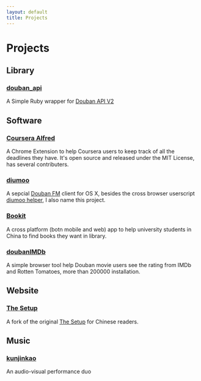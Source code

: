 ```yaml
---
layout: default
title: Projects
---
```


# Projects

## Library

### [douban_api][douban_api_github]

A Simple Ruby wrapper for [Douban API V2][douban_api_doc]


[douban_api_github]: https://github.com/seansay/douban_api
[douban_api_doc]: http://developers.douban.com/wiki/?title=api_v2


## Software


### [Coursera Alfred][alfred_github]

A Chrome Extension to help Coursera users to keep track of all the deadlines they have. It's open source and released under the MIT License, has several contributers.

[alfred_github]: https://github.com/xiuxiude/coursera_alfred


### [diumoo][diumoo_site]

A sepcial [Douban FM][douban_fm] client for OS X, besides the cross browser userscript [diumoo helper][diumoo_helper], I also name this project.

[diumoo_site]: http://diumoo.net/
[douban_fm]: http://douban.fm
[diumoo_helper]: http://diumoo.net/extensions/


### [Bookit][bookit_site]

A cross platform (botn mobile and web) app to help university students in China to find books they want in library.

[bookit_site]: http://bookitapp.org/


### [doubanIMDb][douban_imdb_github]

A simple browser tool help Douban movie users see the rating from IMDb and Rotten Tomatoes, more than 200000 installation.

[douban_imdb_github]: https://github.com/seansay/doubanIMDb


## Website

### [The Setup][the_setup]

A fork of the original [The Setup][the_setup_original] for Chinese readers.

[the_setup]: http://setup.littletouch.org/
[the_setup_original]: http://www.usesthis.com/


## Music

### [kunjinkao][kunjinkao_homepage]

An audio-visual performance duo

[kunjinkao_homepage]: http://site.douban.com/kunjinkao

